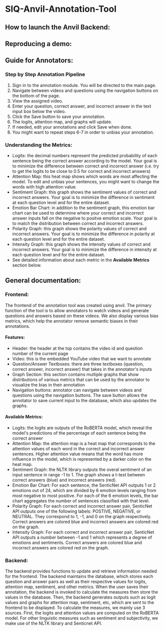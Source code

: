 # SIQ-Anvil-Annotation-Tool


## How to launch the Anvil Backend: 


## Reproducing a demo: 

## Guide for Annotators:
### Step by Step Annotation Pipeline
1. Sign in to the annotation module. You will be directed to the main page.
2. Navigate between videos and questions using the navigation buttons on the bottom of the page.
3. View the assigned video.
4. Enter your question, correct answer, and incorrect answer in the text input box below the video.
5. Click the Save button to save your annotation.
6. The logits, attention map, and graphs will update.
7. If needed, edit your annotations and click Save when done.
8. You might want to repeat steps 6-7 in order to unbias your annotation.

### Understanding the Metrics:
* Logits: the decimal numbers represent the predicted probability of each sentence being the correct answer according to the model. Your goal is to minimize the difference between correct and incorrect answer (i.e. try to get the logits to be close to 0.5 for correct and incorrect answers)
* Attention Map: this heat map shows which words are most affecting the model. To edit and unbias your sentences, you might want to change the words with high attention value.
* Sentiment Graph: this graph shows the sentiment values of correct and incorrect answers. Your goal is to minimize the difference in sentiment at each question level and for the entire dataset.
* Emotion Bar Chart: in addition to the sentiment graph, this emotion bar chart can be used to determine where your correct and incorrect answer inputs fall on the negative to positve emotion scale. Your goal is to match the distribution between correct and incorrect answers.
* Polarity Graph: this graph shows the polarity values of correct and incorrect answers. Your goal is to minimize the difference in polarity at each question level and for the entire dataset.
* Intensity Graph: this graph shows the intensity values of correct and incorrect answers. Your goal is to minimize the difference in intensity at each question level and for the entire dataset.
* See detailed information about each metric in the **Available Metrics** section below.

## General documentation: 

### Frontend: 
The frontend of the annotation tool was created using anvil. The primary function of the tool is to allow annotators to watch videos and generate questions and answers based on these videos. We also display various bias metrics, which help the annotator remove semantic biases in their annotations.

#### Features:
* Header: the header at the top contains the video id and question number of the current page
* Video: this is the embedded YouTube video that we want to annotate
* Question/Answer Textboxes: there are three textboxes (question, correct answer, incorrect answer) that takes in the annotator's inputs
* Graph Section: this section contains multiple graphs that show distributions of various metrics that can be used by the annotator to visualize the bias in their annotation
* Navigation buttons: annotator can navigate between videos and questions using the navigation buttons. The save button allows the annotator to save current input to the database, which also updates the graphs.

#### Available Metrics:
* Logits: the logits are outputs of the RoBERTA model, which reveal the model's predictions of the percentage of each sentence being the correct answer
* Attention Map: the attention map is a heat map that corresponds to the attention values of each word in the correct and incorrect answer sentences. Higher attention value means that the word has more influence in the model, which is represented by a darker color on the heat map.
* Sentiment Graph: the NLTK library outputs the overal sentiment of an input sentence in range -1 to 1. The graph shows a t-test between correct answers (blue) and incorrect answers (red).
* Emotion Bar Chart: For each sentence, the SenticNet API outputs 1 or 2 emotions out of 24, which are divided by 6 emotion levels ranging from most negative to most positive. For each of the 6 emotion levels, the bar chart aggregates the number of sentences classified with that level.
* Polarity Graph: For each correct and incorrect answer pair, SenticNet API outputs one of the following labels: POSTIVE, NEGATIVE, or NEUTRAL. They correspond to 1, -1, and 0 on the graph respectively. Correct answers are colored blue and incorrect answers are colored red on the graph.
* Intensity Graph: For each correct and incorrect answer pair, SenticNet API outputs a number between -1 and 1 which represents a degree of emotions and sentiments. Correct answers are colored blue and incorrect answers are colored red on the graph.


### Backend: 
The backend provides functions to update and retrieve information needed for the frontend. The backend maintains the database, which stores each question and answer pairs as well as their respective values for logits, attention map, sentiment, and other metrics. When the user saves their annotation, the backend is invoked to calculate the measures then store the values in the database. Then, the backend generates outputs such as logit values and graphs for attention map, sentiment, etc, which are sent to the frontend to be displayed. To calculate the measures, we mainly use 3 sources. First, the logits and attention values are computed on the RoBERTA model. For other linguistic measures such as sentiment and subjectivity, we make use of the NLTK library and Senticnet API. 
